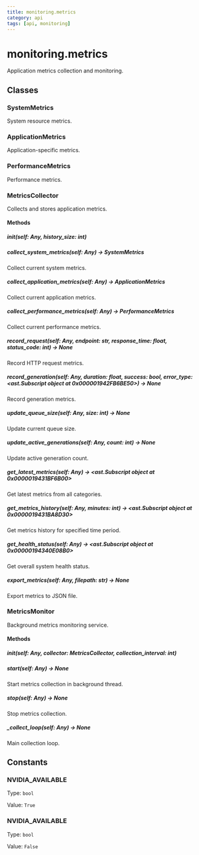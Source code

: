 ```yaml
---
title: monitoring.metrics
category: api
tags: [api, monitoring]
---
```


# monitoring.metrics

Application metrics collection and monitoring.

## Classes

### SystemMetrics

System resource metrics.

### ApplicationMetrics

Application-specific metrics.

### PerformanceMetrics

Performance metrics.

### MetricsCollector

Collects and stores application metrics.

#### Methods

##### __init__(self: Any, history_size: int)



##### collect_system_metrics(self: Any) -> SystemMetrics

Collect current system metrics.

##### collect_application_metrics(self: Any) -> ApplicationMetrics

Collect current application metrics.

##### collect_performance_metrics(self: Any) -> PerformanceMetrics

Collect current performance metrics.

##### record_request(self: Any, endpoint: str, response_time: float, status_code: int) -> None

Record HTTP request metrics.

##### record_generation(self: Any, duration: float, success: bool, error_type: <ast.Subscript object at 0x000001942FB6BE50>) -> None

Record generation metrics.

##### update_queue_size(self: Any, size: int) -> None

Update current queue size.

##### update_active_generations(self: Any, count: int) -> None

Update active generation count.

##### get_latest_metrics(self: Any) -> <ast.Subscript object at 0x0000019431BF6B00>

Get latest metrics from all categories.

##### get_metrics_history(self: Any, minutes: int) -> <ast.Subscript object at 0x0000019431BA8D30>

Get metrics history for specified time period.

##### get_health_status(self: Any) -> <ast.Subscript object at 0x00000194340E08B0>

Get overall system health status.

##### export_metrics(self: Any, filepath: str) -> None

Export metrics to JSON file.

### MetricsMonitor

Background metrics monitoring service.

#### Methods

##### __init__(self: Any, collector: MetricsCollector, collection_interval: int)



##### start(self: Any) -> None

Start metrics collection in background thread.

##### stop(self: Any) -> None

Stop metrics collection.

##### _collect_loop(self: Any) -> None

Main collection loop.

## Constants

### NVIDIA_AVAILABLE

Type: `bool`

Value: `True`

### NVIDIA_AVAILABLE

Type: `bool`

Value: `False`


